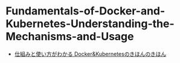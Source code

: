 # Fundamentals-of-Docker-and-Kubernetes-Understanding-the-Mechanisms-and-Usage

- [仕組みと使い方がわかる Docker&Kubernetesのきほんのきほん][link]

[link]: https://www.amazon.co.jp/%E4%BB%95%E7%B5%84%E3%81%BF%E3%81%A8%E4%BD%BF%E3%81%84%E6%96%B9%E3%81%8C%E3%82%8F%E3%81%8B%E3%82%8B-Docker-Kubernetes%E3%81%AE%E3%81%8D%E3%81%BB%E3%82%93%E3%81%AE%E3%81%8D%E3%81%BB%E3%82%93-%E5%B0%8F%E7%AC%A0%E5%8E%9F%E7%A8%AE%E9%AB%98/dp/4839972745